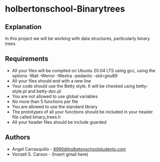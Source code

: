 # holbertonschool-Binarytrees

## Explanation

 In this project we will be working with data structures, particularly binary trees.

## Requirements

- All your files will be compiled on Ubuntu 20.04 LTS using gcc, using the options -Wall -Werror -Wextra -pedantic -std=gnu89
- All your files should end with a new line
- Your code should use the Betty style. It will be checked using betty-style.pl and betty-doc.pl
- You are not allowed to use global variables
- No more than 5 functions per file
- You are allowed to use the standard library
- The prototypes of all your functions should be included in your header file called binary_trees.h
- All your header files should be include guarded

## Authors
- Angel Carrasquillo - 8990@holbetonschoolstudents.com
- Vonzell S. Carson - (Insert gmail here)
